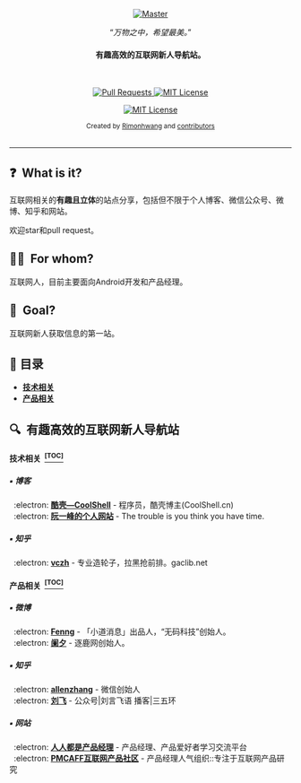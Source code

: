<p align="center">
  <a href="https://github.com/trimstray/the-book-of-secret-knowledge">
    <img src="https://cdn.jsdelivr.net/gh/RimonHwang/CDN@latest/img/index_img.jpg" alt="Master">
  </a>
</p>

<p align="center">“<i>万物之中，希望最美。</i>”</p>
<h4 align="center">有趣高效的互联网新人导航站。</h4>
<br>

<p align="center">
  <a href="https://github.com/RimonHwang/developer-product-manager-nav/pulls">
    <img src="https://img.shields.io/badge/PRs-welcome-brightgreen.svg?longCache=true" alt="Pull Requests">
  </a>
  <a href="LICENSE.md">
    <img src="https://img.shields.io/badge/License-MIT-lightgrey.svg?longCache=true" alt="MIT License">
  </a>
</p>

<p align="center">
  <a href="https://weibo.com/rimonhwanghlm">
    <img src="https://img.shields.io/badge/微博关注我-@独立明月夜-orange.svg?longCache=true"  alt="MIT License">
  </a>
</p>

<div align="center">
  <sub>Created by
  <a href="https://twitter.com/Rimonhwang">Rimonhwang</a> and
  <a href="https://github.com/RimonHwang/developer-product-manager-nav/graphs/contributors">contributors</a>
</div>

<br>

***

## :question: &nbsp;What is it?

互联网相关的**有趣且立体**的站点分享，包括但不限于个人博客、微信公众号、微博、知乎和网站。

欢迎star和pull request。

## :woman_technologist: &nbsp;For whom?

互联网人，目前主要面向Android开发和产品经理。

## :dart: &nbsp;Goal?

互联网新人获取信息的第一站。

## :bookmark_tabs: 目录

- **[技术相关](#技术相关-toc)**
- **[产品相关](#产品相关-toc)**

## :mag: &nbsp;有趣高效的互联网新人导航站

#### 技术相关 &nbsp;[<sup>[TOC]</sup>](#bookmark_tabs-目录)

##### :black_small_square: 博客

<p>
&nbsp;&nbsp;:electron: <a href="https://coolshell.cn/"><b>酷壳—CoolShell</b></a> - 程序员，酷壳博主(CoolShell.cn)<br>
&nbsp;&nbsp;:electron: <a href="http://www.ruanyifeng.com/"><b>阮一峰的个人网站</b></a> - The trouble is you think you have time.<br>
</p>

##### :black_small_square: 知乎

<p>
&nbsp;&nbsp;:electron: <a href="https://www.zhihu.com/people/excited-vczh"><b>vczh</b></a> - 专业造轮子，拉黑抢前排。gaclib.net<br>
</p>

#### 产品相关 &nbsp;[<sup>[TOC]</sup>](#bookmark_tabs-目录)

##### :black_small_square: 微博

<p>
&nbsp;&nbsp;:electron: <a href="https://weibo.com/fenng"><b>Fenng</b></a> - 「小道消息」出品人，“无码科技”创始人。<br>
&nbsp;&nbsp;:electron: <a href="https://weibo.com/foxshuo"><b>阑夕</b></a> - 逐鹿网创始人。<br>
</p>

##### :black_small_square: 知乎

<p>
&nbsp;&nbsp;:electron: <a href="https://www.zhihu.com/people/allenzhang/"><b>allenzhang</b></a> - 微信创始人<br>
&nbsp;&nbsp;:electron: <a href="https://www.zhihu.com/people/laufei/"><b>刘飞</b></a> - 公众号|刘言飞语 播客|三五环<br>
</p>

##### :black_small_square: 网站

<p>
&nbsp;&nbsp;:electron: <a href="http://www.woshipm.com/"><b>人人都是产品经理</b></a> - 产品经理、产品爱好者学习交流平台<br>
&nbsp;&nbsp;:electron: <a href="https://coffee.pmcaff.com/"><b>PMCAFF互联网产品社区</b></a> - 产品经理人气组织::专注于互联网产品研究<br>
</p>